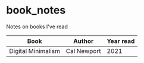 # book_notes
Notes on books I've read
<center>

|         Book        |    Author   |  Year read |
|---------------------|-------------|------------|
| Digital Minimalism  | Cal Newport |    2021    |

</center>
